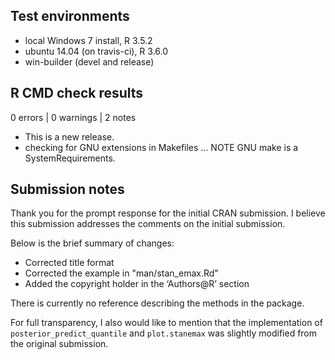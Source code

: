 ## Test environments
* local Windows 7 install, R 3.5.2
* ubuntu 14.04 (on travis-ci), R 3.6.0
* win-builder (devel and release)


## R CMD check results

0 errors | 0 warnings | 2 notes

* This is a new release.
* checking for GNU extensions in Makefiles ... NOTE
  GNU make is a SystemRequirements.
  

## Submission notes

Thank you for the prompt response for the initial CRAN submission.
I believe this submission addresses the comments on the initial submission.

Below is the brief summary of changes:

* Corrected title format
* Corrected the example in "man/stan_emax.Rd"
* Added the copyright holder in the ‘Authors@R’ section

There is currently no reference describing the methods in the package.

For full transparency, I also would like to mention that the implementation of `posterior_predict_quantile` and `plot.stanemax` was slightly modified from the original submission.

